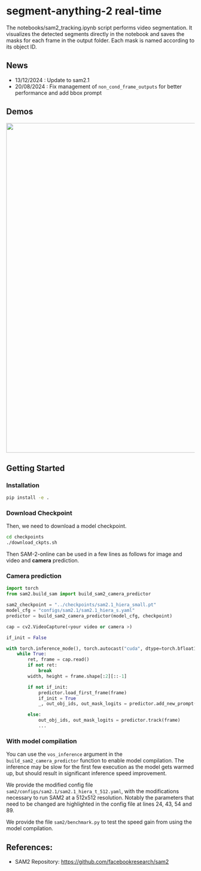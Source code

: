 # segment-anything-2 real-time
The notebooks/sam2_tracking.ipynb script performs video segmentation. It visualizes the detected segments directly in the notebook and saves the masks for each frame in the output folder. Each mask is named according to its object ID.

## News
- 13/12/2024 : Update to sam2.1
- 20/08/2024 : Fix management of ```non_cond_frame_outputs``` for better performance and add bbox prompt

## Demos
<div align=center>
<p align="center">
<img src="./assets/blackswan.gif" width="880">
</p>

</div>



## Getting Started

### Installation

```bash
pip install -e .
```
### Download Checkpoint

Then, we need to download a model checkpoint.

```bash
cd checkpoints
./download_ckpts.sh
```

Then SAM-2-online can be used in a few lines as follows for image and video and **camera** prediction.

### Camera prediction

```python
import torch
from sam2.build_sam import build_sam2_camera_predictor

sam2_checkpoint = "../checkpoints/sam2.1_hiera_small.pt"
model_cfg = "configs/sam2.1/sam2.1_hiera_s.yaml"
predictor = build_sam2_camera_predictor(model_cfg, checkpoint)

cap = cv2.VideoCapture(<your video or camera >)

if_init = False

with torch.inference_mode(), torch.autocast("cuda", dtype=torch.bfloat16):
    while True:
        ret, frame = cap.read()
        if not ret:
            break
        width, height = frame.shape[:2][::-1]

        if not if_init:
            predictor.load_first_frame(frame)
            if_init = True
            _, out_obj_ids, out_mask_logits = predictor.add_new_prompt(<your promot >)

        else:
            out_obj_ids, out_mask_logits = predictor.track(frame)
            ...
```

### With model compilation

You can use the `vos_inference` argument in the `build_sam2_camera_predictor` function to enable model compilation. The inference may be slow for the first few execution as the model gets warmed up, but should result in significant inference speed improvement. 

We provide the modified config file `sam2/configs/sam2.1/sam2.1_hiera_t_512.yaml`, with the modifications necessary to run SAM2 at a 512x512 resolution. Notably the parameters that need to be changed are highlighted in the config file at lines 24, 43, 54 and 89.

We provide the file `sam2/benchmark.py` to test the speed gain from using the model compilation.

## References:

- SAM2 Repository: https://github.com/facebookresearch/sam2
